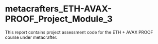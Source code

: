 # metacrafters_ETH-AVAX-PROOF_Project_Module_3
This report contains project assessment code for the ETH + AVAX PROOF course under metacrafter.

